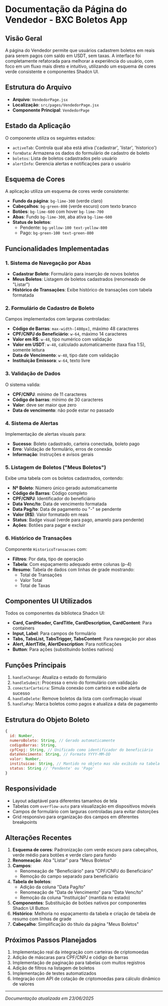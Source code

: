 # Documentação da Página do Vendedor - BXC Boletos App

## Visão Geral
A página do Vendedor permite que usuários cadastrem boletos em reais para serem pagos com saldo em USDT, sem taxas. A interface foi completamente refatorada para melhorar a experiência do usuário, com foco em um fluxo mais direto e intuitivo, utilizando um esquema de cores verde consistente e componentes Shadcn UI.

## Estrutura do Arquivo
- **Arquivo**: `VendedorPage.jsx`
- **Localização**: `src/pages/VendedorPage.jsx`
- **Componente Principal**: `VendedorPage`

## Estado da Aplicação
O componente utiliza os seguintes estados:
- `activeTab`: Controla qual aba está ativa ('cadastrar', 'listar', 'historico')
- `formData`: Armazena os dados do formulário de cadastro de boleto
- `boletos`: Lista de boletos cadastrados pelo usuário
- `alertInfo`: Gerencia alertas e notificações para o usuário

## Esquema de Cores
A aplicação utiliza um esquema de cores verde consistente:
- **Fundo da página**: `bg-lime-300` (verde claro)
- **Cabeçalhos**: `bg-green-800` (verde escuro) com texto branco
- **Botões**: `bg-lime-600` com hover `bg-lime-700`
- **Abas**: Fundo `bg-lime-300`, aba ativa `bg-lime-600`
- **Status de boletos**: 
  - Pendente: `bg-yellow-100 text-yellow-800`
  - Pago: `bg-green-100 text-green-800`

## Funcionalidades Implementadas

### 1. Sistema de Navegação por Abas
- **Cadastrar Boleto**: Formulário para inserção de novos boletos
- **Meus Boletos**: Listagem de boletos cadastrados (renomeado de "Listar")
- **Histórico de Transações**: Exibe histórico de transações com tabela formatada

### 2. Formulário de Cadastro de Boleto
Campos implementados com larguras controladas:
- **Código de Barras**: `max-width-[480px]`, máximo 48 caracteres
- **CPF/CNPJ do Beneficiário**: `w-64`, máximo 14 caracteres
- **Valor em R$**: `w-48`, tipo numérico com validação
- **Valor em USDT**: `w-48`, calculado automaticamente (taxa fixa 1:5), somente leitura
- **Data de Vencimento**: `w-48`, tipo date com validação
- **Instituição Emissora**: `w-64`, texto livre

### 3. Validação de Dados
O sistema valida:
- **CPF/CNPJ**: mínimo de 11 caracteres
- **Código de barras**: mínimo de 30 caracteres
- **Valor**: deve ser maior que zero
- **Data de vencimento**: não pode estar no passado

### 4. Sistema de Alertas
Implementação de alertas visuais para:
- **Sucesso**: Boleto cadastrado, carteira conectada, boleto pago
- **Erro**: Validação de formulário, erros de conexão
- **Informação**: Instruções e avisos gerais

### 5. Listagem de Boletos ("Meus Boletos")
Exibe uma tabela com os boletos cadastrados, contendo:
- **Nº Boleto**: Número único gerado automaticamente
- **Código de Barras**: Código completo
- **CPF/CNPJ**: Identificador do beneficiário
- **Data Venc/to**: Data de vencimento formatada
- **Data Pag/to**: Data de pagamento ou "-" se pendente
- **Valor (R$)**: Valor formatado em reais
- **Status**: Badge visual (verde para pago, amarelo para pendente)
- **Ações**: Botões para pagar e excluir

### 6. Histórico de Transações
Componente `HistoricoTransacoes` com:
- **Filtros**: Por data, tipo de operação
- **Tabela**: Com espaçamento adequado entre colunas (p-4)
- **Resumo**: Tabela de dados com linhas de grade mostrando:
  - Total de Transações
  - Valor Total
  - Total de Taxas

## Componentes UI Utilizados
Todos os componentes da biblioteca Shadcn UI:
- **Card, CardHeader, CardTitle, CardDescription, CardContent**: Para containers
- **Input, Label**: Para campos de formulário
- **Tabs, TabsList, TabsTrigger, TabsContent**: Para navegação por abas
- **Alert, AlertTitle, AlertDescription**: Para notificações
- **Button**: Para ações (substituindo botões nativos)

## Funções Principais
1. `handleChange`: Atualiza o estado do formulário
2. `handleSubmit`: Processa o envio do formulário com validação
3. `conectarCarteira`: Simula conexão com carteira e exibe alerta de sucesso
4. `handleDelete`: Remove boletos da lista com confirmação visual
5. `handlePay`: Marca boletos como pagos e atualiza a data de pagamento

## Estrutura do Objeto Boleto
```javascript
{
  id: Number,
  numeroBoleto: String, // Gerado automaticamente
  codigoBarras: String,
  cpfCnpj: String, // Unificado como identificador do beneficiário
  dataVencimento: String, // Formato YYYY-MM-DD
  valor: Number,
  instituicao: String, // Mantido no objeto mas não exibido na tabela
  status: String // 'Pendente' ou 'Pago'
}
```

## Responsividade
- Layout adaptável para diferentes tamanhos de tela
- Tabelas com `overflow-auto` para visualização em dispositivos móveis
- Campos de formulário com larguras controladas para evitar distorções
- Grid responsivo para organização dos campos em diferentes breakpoints

## Alterações Recentes
1. **Esquema de cores**: Padronização com verde escuro para cabeçalhos, verde médio para botões e verde claro para fundo
2. **Renomeação**: Aba "Listar" para "Meus Boletos"
3. **Campos**: 
   - Renomeação de "Beneficiário" para "CPF/CNPJ do Beneficiário"
   - Remoção do campo separado para beneficiário
4. **Tabela de boletos**:
   - Adição da coluna "Data Pag/to"
   - Renomeação de "Data de Vencimento" para "Data Venc/to"
   - Remoção da coluna "Instituição" (mantida no estado)
5. **Componentes**: Substituição de botões nativos por componentes Shadcn UI Button
6. **Histórico**: Melhoria no espaçamento da tabela e criação de tabela de resumo com linhas de grade
7. **Cabeçalho**: Simplificação do título da página "Meus Boletos"

## Próximos Passos Planejados
1. Implementação real da integração com carteiras de criptomoedas
2. Adição de máscaras para CPF/CNPJ e código de barras
3. Implementação de paginação para tabelas com muitos registros
4. Adição de filtros na listagem de boletos
5. Implementação de testes automatizados
6. Integração com API de cotação de criptomoedas para cálculo dinâmico de valores

---

*Documentação atualizada em 23/06/2025*
